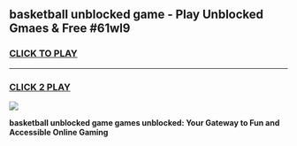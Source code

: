 
## basketball unblocked game - Play Unblocked Gmaes & Free #61wl9
<h3>
<a href="https://news.freeplayer.one?title=basketball_unblocked_game&ref=03M">CLICK TO PLAY</a></h3>
<hr>

<h3>
<a href="https://news.freeplayer.one?title=basketball_unblocked_game&ref=03M">CLICK 2 PLAY</a>
  
</h3>

<a href="https://news.freeplayer.one?title=basketball_unblocked_game&ref=03M"><img src="https://clearcache.store/games.png"></a>


**basketball unblocked game games unblocked: Your Gateway to Fun and Accessible Online Gaming**
